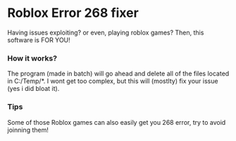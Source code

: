 # Roblox Error 268 fixer
Having issues exploiting? or even, playing roblox games? Then, this software is FOR YOU!

### How it works?
The program (made in batch) will go ahead and delete all of the files located in C:/Temp/*. I wont get too complex, but this will (mostlty) fix your issue (yes i did bloat it).

### Tips
Some of those Roblox games can also easily get you 268 error, try to avoid joinning them!
